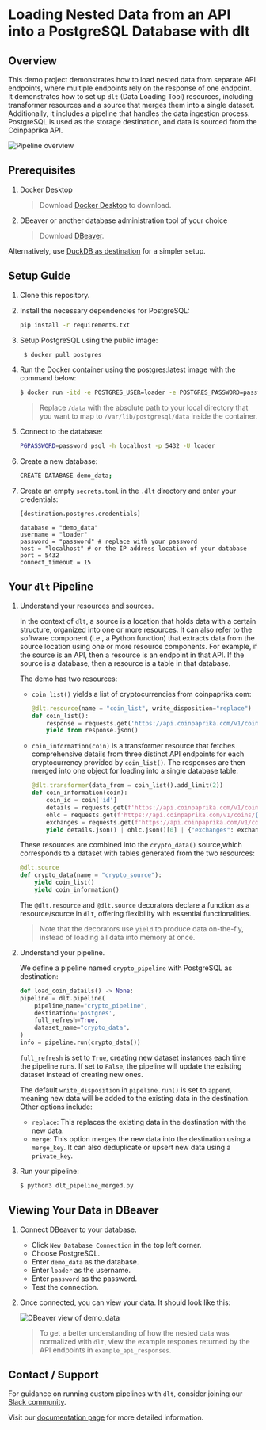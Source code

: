 # Loading Nested Data from an API into a PostgreSQL Database with dlt

## Overview

This demo project demonstrates how to load nested data from separate API endpoints, where multiple endpoints rely on the response of one endpoint. It demonstrates how to set up `dlt` (Data Loading Tool) resources, including transformer resources and a source that merges them into a single dataset. Additionally, it includes a pipeline that handles the data ingestion process. PostgreSQL is used as the storage destination, and data is sourced from the Coinpaprika API.

![Pipeline overview](https://storage.googleapis.com/dlt-blog-images/belgrade_demo_overview.jpg)


## Prerequisites
 
1. Docker Desktop

    > Download [Docker Desktop](https://www.docker.com/products/docker-desktop/) to download.

2. DBeaver or another database administration tool of your choice

    > Download [DBeaver](https://dbeaver.io/download/).

Alternatively, use [DuckDB as destination](https://dlthub.com/docs/getting-started) for a simpler setup.
    
## Setup Guide

1. Clone this repository.

2. Install the necessary dependencies for PostgreSQL:

    ```bash
    pip install -r requirements.txt
    ```

3. Setup PostgreSQL using the public image:

   ```bash
    $ docker pull postgres
    ```

4. Run the Docker container using the postgres:latest image with the command below:

    ```bash
    $ docker run -itd -e POSTGRES_USER=loader -e POSTGRES_PASSWORD=password -p 5432:5432 -v /data:/var/lib/postgresql/data --name postgresql postgres    
    ```

    > Replace `/data` with the absolute path to your local directory that you want to map to `/var/lib/postgresql/data` inside the container.

5. Connect to the database:

    ```bash
    PGPASSWORD=password psql -h localhost -p 5432 -U loader     
    ```

6. Create a new database:

    ```bash
    CREATE DATABASE demo_data;
    ```

7. Create an empty `secrets.toml` in the `.dlt` directory and enter your credentials:

    ```env
    [destination.postgres.credentials]

    database = "demo_data"
    username = "loader"
    password = "password" # replace with your password
    host = "localhost" # or the IP address location of your database
    port = 5432
    connect_timeout = 15    
    ```

## Your `dlt` Pipeline

1. Understand your resources and sources.

    In the context of `dlt`, a source is a location that holds data with a certain structure, organized into one or more resources. It can also refer to the software component (i.e., a Python function) that extracts data from the source location using one or more resource components. For example, if the source is an API, then a resource is an endpoint in that API. If the source is a database, then a resource is a table in that database.

    The demo has two resources:

    - `coin_list()` yields a list of cryptocurrencies from coinpaprika.com:

        ```python
        @dlt.resource(name = "coin_list", write_disposition="replace")
        def coin_list():
            response = requests.get('https://api.coinpaprika.com/v1/coins')
            yield from response.json()
        ```
    - `coin_information(coin)` is a transformer resource that fetches comprehensive details from three distinct API endpoints for each cryptocurrency provided by `coin_list()`. The responses are then merged into one object for loading into a single database table:

        ```python
        @dlt.transformer(data_from = coin_list().add_limit(2)) 
        def coin_information(coin):
            coin_id = coin['id']
            details = requests.get(f'https://api.coinpaprika.com/v1/coins/{coin_id}')
            ohlc = requests.get(f'https://api.coinpaprika.com/v1/coins/{coin_id}/ohlcv/latest')
            exchanges = requests.get(f'https://api.coinpaprika.com/v1/coins/{coin_id}/exchanges')
            yield details.json() | ohlc.json()[0] | {"exchanges": exchanges.json()}
        ```
    These resources are combined into the `crypto_data()` source,which corresponds to a dataset with tables generated from the two resources:

    ```python
    @dlt.source
    def crypto_data(name = "crypto_source"):
        yield coin_list()
        yield coin_information()        
    ```

    The `@dlt.resource` and `@dlt.source` decorators declare a function as a resource/source in `dlt`, offering flexibility with essential functionalities. 

    > Note that the decorators use `yield` to produce data on-the-fly, instead of loading all data into memory at once. 

2. Understand your pipeline.

    We define a pipeline named `crypto_pipeline` with PostgreSQL as destination:

    ```python
    def load_coin_details() -> None:
    pipeline = dlt.pipeline(
        pipeline_name="crypto_pipeline",
        destination='postgres',
        full_refresh=True,
        dataset_name="crypto_data",
    )
    info = pipeline.run(crypto_data())
    ```
    `full_refresh` is set to `True`, creating new dataset instances each time the pipeline runs. If set to `False`, the pipeline will update the existing dataset instead of creating new ones.

    The default `write_disposition` in `pipeline.run()` is set to `append`, meaning new data will be added to the existing data in the destination. Other options include:

    - `replace`: This replaces the existing data in the destination with the new data.
    - `merge`: This option merges the new data into the destination using a `merge_key`. It can also deduplicate or upsert new data using a `private_key`.


3. Run your pipeline:

    ```bash
    $ python3 dlt_pipeline_merged.py
    ```

## Viewing Your Data in DBeaver

1. Connect DBeaver to your database.

    - Click `New Database Connection` in the top left corner.
    - Choose PostgreSQL.
    - Enter `demo_data` as the database.
    - Enter `loader` as the username.
    - Enter `password` as the password.
    - Test the connection.

2. Once connected, you can view your data. It should look like this:

    ![DBeaver view of demo_data](https://storage.googleapis.com/dlt-blog-images/belgrade_demo_DBeaver.png)

    > To get a better understanding of how the nested data was normalized with `dlt`, view the example respones returned by the API endpoints in `example_api_responses`.

## Contact / Support
For guidance on running custom pipelines with `dlt`, consider joining our [Slack community](https://dlthub-community.slack.com).

Visit our [documentation page](https://dlthub.com/docs/intro) for more detailed information.